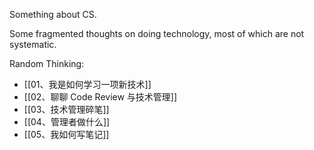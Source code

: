 Something about CS.

Some fragmented thoughts on doing technology, most of which are not systematic.

Random Thinking:
* [[01、我是如何学习一项新技术]]
* [[02、聊聊 Code Review 与技术管理]]
* [[03、技术管理碎笔]]
* [[04、管理者做什么]]
* [[05、我如何写笔记]]

